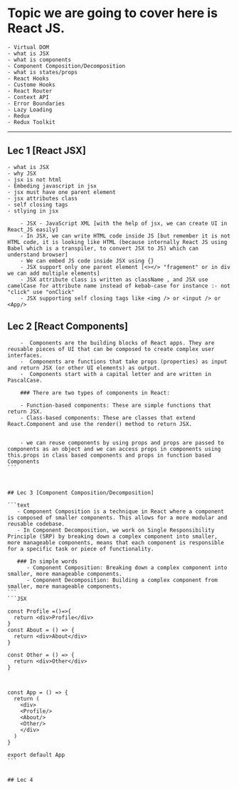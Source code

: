 # Topic we are going to cover here is React JS.

    - Virtual DOM
    - what is JSX
    - what is components
    - Component Composition/Decomposition
    - what is states/props
    - React Hooks
    - Custome Hooks
    - React Router
    - Context API
    - Error Boundaries
    - Lazy Loading
    - Redux
    - Redux Toolkit

---

## Lec 1 [React JSX]

    - what is JSX
    - why JSX
    - jsx is not html
    - Embeding javascript in jsx
    - jsx must have one parent element
    - jsx attributes class
    - self closing tags
    - stlying in jsx

```text
    - JSX - JavaScript XML [with the help of jsx, we can create UI in React_JS easily]
    - In JSX, we can write HTML code inside JS [but remember it is not HTML code, it is looking like HTML (because internally React JS using Babel which is a transpiler, to convert JSX to JS) which can understand browser]
    - We can embed JS code inside JSX using {}
    - JSX support only one parent element [<></> "fragement" or in div we can add multiple elements]
    - JSX attribute class is written as className , and JSX use camelCase for attribute name instead of kebab-case for instance :- not "click" use "onClick"
    - JSX supporting self closing tags like <img /> or <input /> or <App/>

```

## Lec 2 [React Components]

````text
    -  Components are the building blocks of React apps. They are reusable pieces of UI that can be composed to create complex user interfaces.
    -  Components are functions that take props (properties) as input and return JSX (or other UI elements) as output.
    -  Components start with a capital letter and are written in PascalCase.

    ### There are two types of components in React:

    - Function-based components: These are simple functions that return JSX.
    - Class-based components: These are classes that extend React.Component and use the render() method to return JSX.


    - we can reuse components by using props and props are passed to components as an object and we can access props in components using this.props in class based components and props in function based Components
```



## Lec 3 [Component Composition/Decomposition]

```text
   - Component Composition is a technique in React where a component is composed of smaller components. This allows for a more modular and reusable codebase.
   - In Component Decomposition, we work on Single Responsibility Principle (SRP) by breaking down a complex component into smaller, more manageable components, means that each component is responsible for a specific task or piece of functionality.

   ### In simple words
      - Component Composition: Breaking down a complex component into smaller, more manageable components.
      - Component Decomposition: Building a complex component from smaller, more manageable components.
```
```JSX

const Profile =()=>{
  return <div>Profile</div>
}
const About = () => {
  return <div>About</div>
}

const Other = () => {
  return <div>Other</div>
}



const App = () => {
  return (
    <div>
    <Profile/>
    <About/>
    <Other/>
    </div>
  )
}

export default App
```


## Lec 4
````
